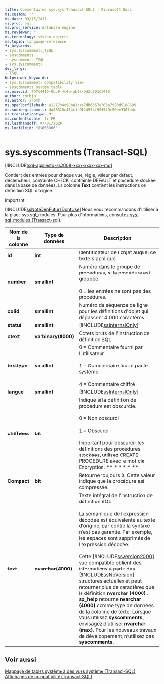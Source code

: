 ```yaml
---
title: Commentaires sys.sys(Transact-SQL) | Microsoft Docs
ms.custom: ''
ms.date: 03/15/2017
ms.prod: sql
ms.prod_service: database-engine
ms.reviewer: ''
ms.technology: system-objects
ms.topic: language-reference
f1_keywords:
- sys.syscomments_TSQL
- syscomments
- syscomments_TSQL
- sys.syscomments
dev_langs:
- TSQL
helpviewer_keywords:
- sys.syscomments compatibility view
- syscomments system table
ms.assetid: 767dd410-6bc9-4c4a-ab0f-6d2cf6163426
author: rothja
ms.author: jroth
ms.openlocfilehash: a121794c98b41cea7db6357e703a7993d9188699
ms.sourcegitcommit: da88320c474c1c9124574f90d549c50ee3387b4c
ms.translationtype: MT
ms.contentlocale: fr-FR
ms.lasthandoff: 07/01/2020
ms.locfileid: "85663366"
---
```

# <a name="syssyscomments-transact-sql"></a>sys.syscomments (Transact-SQL)
[!INCLUDE[tsql-appliesto-ss2008-xxxx-xxxx-xxx-md](../../includes/applies-to-version/sqlserver.md)]

  Contient des entrées pour chaque vue, règle, valeur par défaut, déclencheur, contrainte CHECK, contrainte DEFAULT et procédure stockée dans la base de données. La colonne **Text** contient les instructions de définition SQL d’origine.  
  
> [!IMPORTANT]  
>  [!INCLUDE[ssNoteDepFutureDontUse](../../includes/ssnotedepfuturedontuse-md.md)] Nous vous recommandons d'utiliser à la place sys.sql_modules. Pour plus d’informations, consultez [sys. sql_modules &#40;Transact-sql&#41;](../../relational-databases/system-catalog-views/sys-sql-modules-transact-sql.md).  
  
|Nom de la colonne|Type de données|Description|  
|-----------------|---------------|-----------------|  
|**id**|**int**|Identificateur de l'objet auquel ce texte s'applique|  
|**number**|**smallint**|Numéro dans le groupe de procédures, si la procédure est groupée.<br /><br /> 0 = les entrées ne sont pas des procédures.|  
|**colid**|**smallint**|Numéro de séquence de ligne pour les définitions d'objet qui dépassent 4 000 caractères|  
|**statut**|**smallint**|[!INCLUDE[ssInternalOnly](../../includes/ssinternalonly-md.md)]|  
|**ctext**|**varbinary(8000)**|Octets bruts de l'instruction de définition SQL.|  
|**texttype**|**smallint**|0 = Commentaire fourni par l'utilisateur<br /><br /> 1 = Commentaire fourni par le système<br /><br /> 4 = Commentaire chiffré|  
|**langue**|**smallint**|[!INCLUDE[ssInternalOnly](../../includes/ssinternalonly-md.md)]|  
|**chiffrées**|**bit**|Indique si la définition de procédure est obscurcie.<br /><br /> 0 = Non obscurci<br /><br /> 1 = Obscurci<br /><br /> Important pour obscurcir les définitions des procédures stockées, utilisez CREATE PROCEDURE avec le mot clé Encryption. ** \* \* \* \* **|  
|**Compact**|**bit**|Retourne toujours 0. Cette valeur indique que la procédure est compressée.|  
|**text**|**nvarchar(4000)**|Texte intégral de l'instruction de définition SQL<br /><br /> La sémantique de l'expression décodée est équivalente au texte d'origine, par contre la syntaxe n'est pas garantie. Par exemple, les espaces sont supprimés de l'expression décodée.<br /><br /> Cette [!INCLUDE[ssVersion2000](../../includes/ssversion2000-md.md)] vue compatible obtient des informations à partir des [!INCLUDE[ssNoVersion](../../includes/ssnoversion-md.md)] structures actuelles et peut retourner plus de caractères que la définition **nvarchar (4000)** . **sp_help** retourne **nvarchar (4000)** comme type de données de la colonne de texte. Lorsque vous utilisez **syscomments** , envisagez d’utiliser **nvarchar (max)**. Pour les nouveaux travaux de développement, n’utilisez pas **syscomments**.|  
  
## <a name="see-also"></a>Voir aussi  
 [Mappage de tables système à des vues système &#40;Transact-SQL&#41;](../../relational-databases/system-tables/mapping-system-tables-to-system-views-transact-sql.md)   
 [Affichages de compatibilité &#40;Transact-SQL&#41;](~/relational-databases/system-compatibility-views/system-compatibility-views-transact-sql.md)  
  
  
